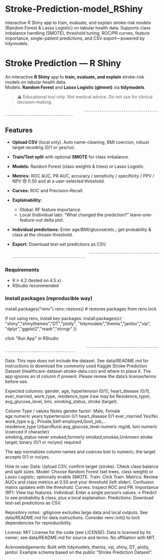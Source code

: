 # Stroke-Prediction-model_RShiny
Interactive R Shiny app to train, evaluate, and explain stroke-risk models (Random Forest &amp; Lasso Logistic) on tabular health data. Supports class imbalance handling (SMOTE), threshold tuning, ROC/PR curves, feature importance, single-patient predictions, and CSV export—powered by tidymodels.



# Stroke Prediction — R Shiny
An interactive **R Shiny** app to **train, evaluate, and explain** stroke-risk models on tabular health data.  
Models: **Random Forest** and **Lasso Logistic (glmnet)** via **tidymodels**.
> ⚠️ Educational tool only. Not medical advice. Do not use for clinical decision-making.

                                        -----------------------------------------------------------------
## Features
- **Upload CSV** (local only). Auto name-cleaning, BMI coercion, robust target recoding (0/1 or yes/no).
- **Train/Test split** with optional **SMOTE** for class imbalance.
- **Models:** Random Forest (class weights & trees) or Lasso Logistic.
- **Metrics:** ROC AUC, PR AUC, accuracy / sensitivity / specificity / PPV / NPV @ 0.50 and at a user-selected threshold.
- **Curves:** ROC and Precision–Recall.
- **Explainability:**
  - Global: RF feature importance.
  - Local (Individual tab): “What changed the prediction?” leave-one-feature-out delta plot.
- **Individual predictions:** Enter age/BMI/glucose/etc.; get probability & class at the chosen threshold.
- **Export:** Download test-set predictions as CSV.

                                         -----------------------------------------------------------------
### Requirements
- R ≥ 4.2 (tested on 4.5.x)
- RStudio recommended

### Install packages (reproducible way)

install.packages("renv")
renv::restore()   # restores packages from renv.lock

If not using renv, install key packages:
install.packages(c(
  "shiny","shinythemes","DT","plotly",
  "tidymodels","themis","janitor","vip",
  "dplyr","ggplot2","readr","stringr"
))

click "Run App" in RStudio

                                         -----------------------------------------------------------------
Data:
This repo does not include the dataset. See data/README.md for instructions to download the commonly used Kaggle Stroke Prediction Dataset (healthcare-dataset-stroke-data.csv) and where to place it.
The app ignores an id column if present.
Please review the data’s license/terms before use.

Expected columns:
gender, age, hypertension (0/1), heart_disease (0/1), ever_married, work_type,
residence_type (raw may be Residence_type), avg_glucose_level, bmi, smoking_status, stroke (target).

Column	Type / values	Notes
gender	factor: Male, Female	
age	numeric	years
hypertension	0/1	
heart_disease	0/1	
ever_married	Yes/No	
work_type	e.g., Private,Self-employed,Govt_job,…	
residence_type	Urban/Rural	
avg_glucose_level	numeric	mg/dL
bmi	numeric (coerced if character)	
smoking_status	never smoked,formerly smoked,smokes,Unknown	
stroke	target, binary (0/1 or no/yes)	required

The app normalizes column names and coerces bmi to numeric; the target accepts 0/1 or no/yes.

How to use:
Data: Upload CSV, confirm target (stroke). Check class balance and split sizes.
Model: Choose Random Forest (set trees, class weight) or Lasso Logistic; optionally enable SMOTE.
Train: Click Train.
Metrics: Review AUCs and class metrics at 0.50 and your threshold (left slider). Confusion matrix updates with the threshold.
Curves: Inspect ROC and PR.
Importance (RF): View top features.
Individual: Enter a single person’s values → Predict to see probability & class, plus a local explanation.
Predictions: Download test-set predictions as CSV.

Repository notes:
.gitignore excludes large data and local outputs. See data/README.md for data instructions.
Consider renv::init() to lock dependencies for reproducibility.

License:
MIT License for the code (see LICENSE). 
Data is licensed by its owner; see data/README.md for source and terms. No affiliation with MIT.

Acknowledgements:
Built with tidymodels, themis, vip, shiny, DT, plotly, janitor.
Example schema based on the public “Stroke Prediction Dataset”.
